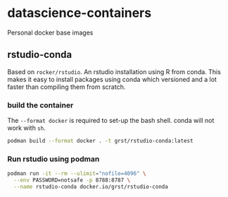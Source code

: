 # datascience-containers
Personal docker base images

## rstudio-conda

Based on `rocker/rstudio`. An rstudio installation using 
R from conda. This makes it easy to install packages 
using conda which versioned and a lot faster than compiling them
from scratch. 

### build the container

The `--format docker` is required to set-up the bash shell. 
conda will not work with `sh`. 

```bash
podman build --format docker . -t grst/rstudio-conda:latest
```

### Run rstudio using podman
```bash
podman run -it --rm --ulimit="nofile=4096" \
  --env PASSWORD=notsafe -p 8788:8787 \
  --name rstudio-conda docker.io/grst/rstudio-conda
```
